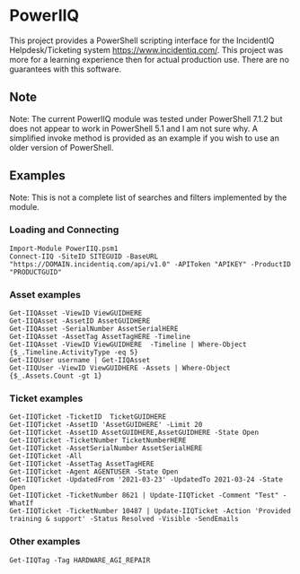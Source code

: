 # PowerIIQ
This project provides a PowerShell scripting interface for the IncidentIQ Helpdesk/Ticketing system https://www.incidentiq.com/.  This project was more for a learning experience then for actual production use.  There are no guarantees with this software.

## Note
Note: The current PowerIIQ module was tested under PowerShell 7.1.2 but does not appear to work in PowerShell 5.1 and I am not sure why.  A simplified invoke method is provided as an example if you wish to use an older version of PowerShell.

## Examples
Note: This is not a complete list of searches and filters implemented by the module.

### Loading and Connecting
```
Import-Module PowerIIQ.psm1
Connect-IIQ -SiteID SITEGUID -BaseURL "https://DOMAIN.incidentiq.com/api/v1.0" -APIToken "APIKEY" -ProductID "PRODUCTGUID"
```
### Asset examples
```
Get-IIQAsset -ViewID ViewGUIDHERE
Get-IIQAsset -AssetID AssetGUIDHERE
Get-IIQAsset -SerialNumber AssetSerialHERE
Get-IIQAsset -AssetTag AssetTagHERE -Timeline
Get-IIQAsset -ViewID ViewGUIDHERE  -Timeline | Where-Object {$_.Timeline.ActivityType -eq 5}
Get-IIQUser username | Get-IIQAsset
Get-IIQUser -ViewID ViewGUIDHERE -Assets | Where-Object {$_.Assets.Count -gt 1}
```
### Ticket examples
```
Get-IIQTicket -TicketID  TicketGUIDHERE
Get-IIQTicket -AssetID 'AssetGUIDHERE' -Limit 20
Get-IIQTicket -AssetID AssetGUIDHERE,AssetGUIDHERE -State Open
Get-IIQTicket -TicketNumber TicketNumberHERE
Get-IIQTicket -AssetSerialNumber AssetSerialHERE
Get-IIQTicket -All
Get-IIQTicket -AssetTag AssetTagHERE 
Get-IIQTicket -Agent AGENTUSER -State Open
Get-IIQTicket -UpdatedFrom '2021-03-23' -UpdatedTo 2021-03-24 -State Open
Get-IIQTicket -TicketNumber 8621 | Update-IIQTicket -Comment "Test" -WhatIf
Get-IIQTicket -TicketNumber 10487 | Update-IIQTicket -Action 'Provided training & support' -Status Resolved -Visible -SendEmails
```
### Other examples
```
Get-IIQTag -Tag HARDWARE_AGI_REPAIR
```

